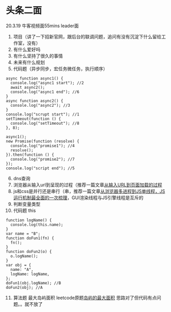 # 头条二面
20.3.19 牛客视频面55mins
leader面
1. 项目（讲了一下招新官网，跟后台的联调问题，追问有没有沉淀下什么留给工作室，没有）
2. 有什么爱好吗
3. 有什么坚持了很久的事情
4. 未来有什么规划
5. 代码题（异步同步，宏任务微任务，执行顺序）
```
async function async1() {
  console.log("async1 start"); //2
  await async2();
  console.log("async1 end"); //6
}
async function async2() {
  console.log("async2"); //3
}
console.log("scrupt start"); //1
setTimeout(function () {
  console.log("setTimeout"); //8
}, 8);

async1();
new Promise(function (resolve) {
  console.log("promise1"); //4
  resolve();
}).then(function () {
  console.log("promise2"); //7
});
console.log("script end"); //5
```
6. dns查询
7. 浏览器从输入url到呈现的过程（推荐一篇文章[从输入URL到页面加载的过程](https://segmentfault.com/a/1190000013662126)
8. js和css是并行还是串行（串，推荐一篇文章[从浏览器多进程到JS单线程，JS运行机制最全面的一次梳理](https://segmentfault.com/a/1190000012925872)，GUI渲染线程与JS引擎线程是互斥的
9. 判断变量类型
10. 代码题  this
```
function logName() {
  console.log(this.name);
}
var name = "B";
function doFun1(fn) {
  fn();
}
function doFun2(o) {
  o.logName();
}
var obj = {
  name: "A",
  logName: logName,
};
doFun1(obj.logName); //B
doFun2(obj); //A
```
11. 算法题  最大岛屿面积
leetcode原题[岛屿的最大面积](https://leetcode-cn.com/problems/max-area-of-island/)
思路对了但代码有点问题。。就不放了
